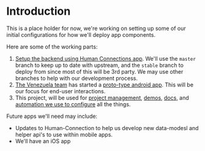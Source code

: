 # Introduction

This is a place holder for now, we're working on setting up some of our initial configurations for how we'll deploy app components.

Here are some of the working parts:

1. [Setup the backend using Human Connections app](https://github.com/JusticeInternational/Human-Connection). We'll use the `master` branch to keep up to date with upstream, and the `stable` branch to deploy from since most of this will be 3rd party. We may use other branches to help with our development process.
2. [The Venezuela team](https://github.com/orgs/JusticeInternational/teams/venezueladevteam/members) has started a [proto-type android app](https://github.com/JusticeInternational/RedSol-android). This will be our focus for end-user interactions.
3. This project, will be used for [project management](https://github.com/JusticeInternational/project-config/projects/1), [demos](demos/README.md), [docs](docs/README.md), and [automation we use to configure](config/README.md) all the things.

Future apps we'll need may include:

- Updates to Human-Connection to help us develop new data-modesl and helper api's to use within mobile apps.
- We'll have an iOS app
